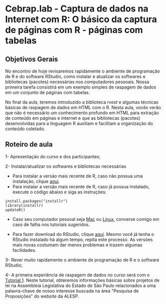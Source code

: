 #  Cebrap.lab - Captura de dados na Internet com R: O básico da captura de páginas com R - páginas com tabelas

## Objetivos Gerais

No encontro de hoje revisaremos rapidamente o ambiente de programação de R e do software RStudio, como instalar e atualizar os softwares e bibliotecas (pacotes) necessárias nos computadores pessoais. Nossa primeira tarefa consistirá em um exemplo simples de raspagem de dados em um conjunto de páginas com tabelas. 

No final da aula, teremos introduzido a biblioteca *rvest* e algumas técnicas básicas de raspagem de dados em HTML com o R. Nesta aula, vocês verão que não é necessário um conhecimento profundo em HTML para extração de conteúdo em páginas e internet e que as bibliotecas (pacotes) desenvolvidas para a linguagem R auxiliam e facilitam a organização do conteúdo coletado. 

## Roteiro de aula

1- Apresentação do curso e dos participantes;

2- Instalar/atualizar os softwares e bibliotecas necessárias

- Para instalar a versão mais recente de R, caso não possua uma instalação, clique [aqui](https://cran.r-project.org/).
- Para instalar a versão mais recente de R, caso já possua instalado, execute o código abaixo e siga as instruções:

```{r}
install.packages("installr")
library(installr)
updateR()
```

 - Caso seu computador pessoal seja [Mac](https://medium.com/@GalarnykMichael/install-r-and-rstudio-on-mac-e911606ce4f4) ou [Linux](https://www.ibpad.com.br/blog/analise-de-dados/aprenda-instalar-o-r-e-o-r-studio/), converse comigo em caso de falha nos tutoriais sugeridos.

- Para fazer download do RStudio, clique [aqui](https://www.rstudio.com/products/rstudio/download/#download). Mesmo você já tenha o RStudio instalado há algum tempo, repita este processo. As versões mais novas costumam dar menos problemas e trazem algumas facilidades.

3- Rever muito rapidamente o ambiente de programação de R e o software RStudio;

4- A primeira experiência de raspagem de dados no curso será com o [Tutorial 1](https://github.com/thiagomeireles/cebraplab_captura_R/blob/master/tutorials/webscraping_cebrap_01.md). Neste tutorial, obteremos informações básicas sobre projetos de lei na Assembleia Legislativa do Estado de São Paulo relacionados a uma palavra-chave de nosso interesse buscada na área "Pesquisa de Proposições" do website da ALESP. 

